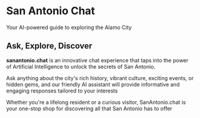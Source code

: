 # San Antonio Chat 
Your AI-powered guide to exploring the Alamo City

## Ask, Explore, Discover
<strong>sanantonio.chat</strong> is an innovative chat experience that taps into the power of Artificial Intelligence to unlock the secrets of San Antonio. 

<p>
Ask anything about the city's rich history, vibrant culture, exciting events, or hidden gems, and our friendly AI assistant will provide informative and engaging responses tailored to your interests
</p>

<p>
Whether you're a lifelong resident or a curious visitor, SanAntonio.chat is your one-stop shop for discovering all that San Antonio has to offer
</p>